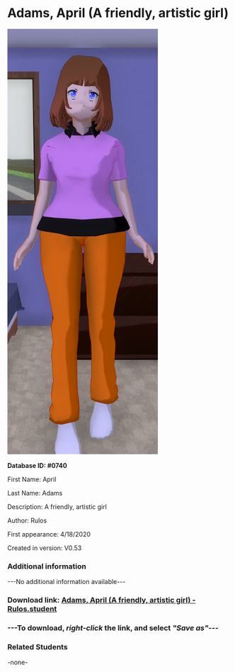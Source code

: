 # Adams, April (A friendly, artistic girl)

<img src="../../Files/Images/Adams, April (A friendly, artistic girl).png" title="Adams, April (A friendly, artistic girl) - Rulos">

**Database ID: #0740**

First Name: April

Last Name: Adams

Description: A friendly, artistic girl

Author: Rulos

First appearance: 4/18/2020

Created in version: V0.53

### Additional information

---No additional information available---

### Download link: <a href="https://raw.githubusercontent.com/Arbiter1223/Daigaku-Gurashi-Custom-Students/master/Files/Student%20Files/Adams%2C%20April%20(A%20friendly%2C%20artistic%20girl)%20-%20Rulos.student">Adams, April (A friendly, artistic girl) - Rulos.student</a>

### ---**To download, _right-click_ the link, and select _"Save as"_**---

### Related Students

-none-

